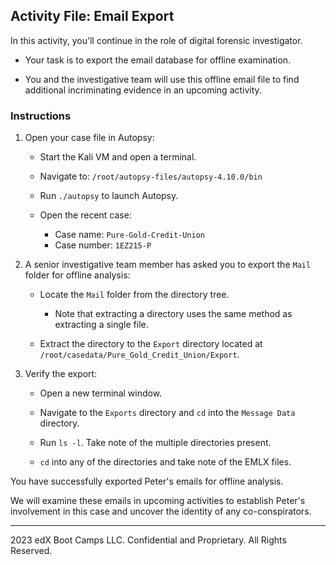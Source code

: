 ## Activity File: Email Export
 
In this activity, you'll continue in the role of digital forensic investigator.

- Your task is to export the email database for offline examination.
 
- You and the investigative team will use this offline email file to find additional incriminating evidence in an upcoming activity.

### Instructions
 
1. Open your case file in Autopsy:
 
   - Start the Kali VM and open a terminal.

   - Navigate to: `/root/autopsy-files/autopsy-4.10.0/bin`

   - Run `./autopsy` to launch Autopsy.

   - Open the recent case:
      - Case name: `Pure-Gold-Credit-Union`
      - Case number: `1EZ215-P`
 
2. A senior investigative team member has asked you to export the `Mail` folder for offline analysis:

    - Locate the `Mail` folder from the directory tree.
        - Note that extracting a directory uses the same method as extracting a single file.

    - Extract the directory to the `Export` directory located at `/root/casedata/Pure_Gold_Credit_Union/Export`.
 
3. Verify the export:
 
   - Open a new terminal window.
 
   - Navigate to the `Exports` directory and `cd` into the `Message Data` directory.
 
   - Run `ls -l`. Take note of the multiple directories present.
 
   - `cd` into any of the directories and take note of the EMLX files.
 
You have successfully exported Peter's emails for offline analysis.
 
We will examine these emails in upcoming activities to establish Peter's involvement in this case and uncover the identity of any co-conspirators.

----

2023 edX Boot Camps LLC. Confidential and Proprietary. All Rights Reserved.
